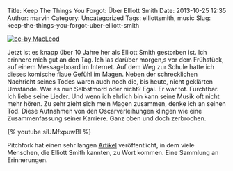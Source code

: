 Title: Keep The Things You Forgot: Über Elliott Smith
Date: 2013-10-25 12:35
Author: marvin
Category: Uncategorized
Tags: elliottsmith, music
Slug: keep-the-things-you-forgot-uber-elliott-smith

[![cc-by MacLeod]({filename}/images/Elliott_Smith_Memorial_Wall.jpg)](https://en.wikipedia.org/wiki/File:Elliott_Smith_Memorial_Wall.jpg)

Jetzt ist es knapp über 10 Jahre her als Elliott Smith gestorben ist.
Ich erinnere mich gut an den Tag. Ich las darüber morgen,s vor dem
Frühstück, auf einem Messageboard im Internet. Auf dem Weg zur Schule
hatte ich dieses komische flaue Gefühl im Magen. Neben der schrecklichen
Nachricht seines Todes waren auch noch die, bis heute, nicht geklärten
Umstände. War es nun Selbstmord oder nicht? Egal. Er war tot. Furchtbar.
Ich liebe seine Lieder. Und wenn ich ehrlich bin kann seine Musik oft
nicht mehr hören. Zu sehr zieht sich mein Magen zusammen, denke ich an
seinen Tod. Diese Aufnahmen von den Oscarverleihungen klingen wie eine
Zusammenfassung seiner Karriere. Ganz oben und doch zerbrochen.

{% youtube siUMfxpuwBI %}

Pitchfork hat einen sehr langen
[Artikel](http://pitchfork.com/features/articles/9246-elliott-smith/)
veröffentlicht, in dem viele Menschen, die Elliott Smith kannten, zu
Wort kommen. Eine Sammlung an Erinnerungen.

